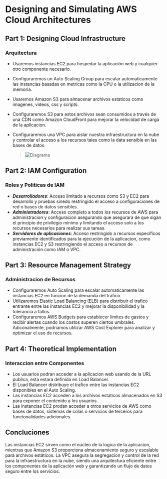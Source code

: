 # Designing and Simulating AWS Cloud Architectures

## Part 1: Designing Cloud Infrastructure

### Arquitectura
   
  - Usaremos instancias EC2 para hospedar la aplicación web y cualquier otro componente necesario.
  - Configuraremos un Auto Scaling Group para escalar automaticamente las instancias basadas en metricas como la CPU o la utilizacion de la memoria.
  - Usaremos Amazon S3 para almacenar archivos estaticos como imagenes, videos, css y scripts.
  - Configuraremos S3 para estos archivos sean consumidos a través de una CDN como Amazon CloudFront para mejorar la velocidad de carga de la aplicacion.
  - Configuraremos una VPC para aislar nuestra infraestructura en la nube y controlar el acceso a los recursos tales como la data sensible en las bases de datos.

    > ![Diagrama](laboratorio.png)


    
## Part 2: IAM Configuration

### Roles y Politicas de IAM

  - ***Desarrolladores***: Acceso limitado a recursos como S3 y EC2 para desarrollo y pruebas sinedo restringido el acceso a configuraciones de red o bases de datos sensibles.
  - ***Administradores***: Acceso completo a todos los recursos de AWS para administracion y configuracion asegurando que asegurara de que sigan el principio de privilegio
    mínimo y limitando el acceso solo a los recursos necesarios para realizar sus tareas.
  - ***Servidores de aplicaciones***: Acceso restringido a recursos especificos previamente identificados para la ejecución de la aplicacion, como instancias EC2 y S3
    restringiendo el acceso a recursos de administración como IAM o VPC. 

## Part 3: Resource Management Strategy

### Administracion de Recursos

  - Configuraremos Auto Scaling para escalar automaticamente las instancias EC2 en funcion de la demanda del tráfico.
  - Utilizaremos Elastic Load Balancing (ELB) para distribuir el trafico entrante entre las instancias EC2 y mejorar la disponibilidad y la tolerancia a fallos.
  - Configuraremos AWS Budgets para establecer limites de gastos y recibir alertas cuando los costos superen ciertos umbrales. Adiconalmente, podriamos utilizar
    AWS Cost Explorer para analizar y optimizar el uso de recursos.

## Part 4: Theoretical Implementation

### Interaccion entre Componentes

  - Los usuarios podran acceder a la aplicacion web usando de la URL publica, esta estara definida en Load Balancer.
  - El Load Balancer distribuye el trafico entre las instancias EC2 disponibles en el Auto Scaling.
  - Las instancias EC2 acceden a los archivos estaticos almacenados en S3 para exponer el contenido a los usuarios.
  - Las instancias EC2 prodan acceder a otros servicios de AWS como bases de datos, sistemas de colas o servicios de terceros para funcionalidades adicionales.

## Concluciones

Las instancias EC2 sirven como el nucleo de la logica de la aplicacion, mientras que Amazon S3 proporciona almacenamiento seguro y escalable para archivos estáticos.
La VPC asegura la segregacion y control de la red para la infraestructura en la nube, siendo una arquitectura eficiente entre los componentes de la aplicación web y 
garantizando un flujo de datos seguro entre los servicios.